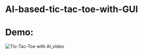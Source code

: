 # AI-based-tic-tac-toe-with-GUI

# Demo:
![Tic-Tac-Toe with AI_video](https://user-images.githubusercontent.com/43297280/105493448-842ef900-5ce1-11eb-9d62-60fbaf8953ae.gif)
